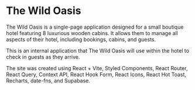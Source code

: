 # The Wild Oasis

The Wild Oasis is a single-page application designed for a small boutique hotel featuring 8 luxurious wooden cabins. It allows them to manage all aspects of their hotel, including bookings, cabins, and guests.

This is an internal application that The Wild Oasis will use within the hotel to check in guests as they arrive.

The site was created using React + Vite, Styled Components, React Router, React Query, Context API, React Hook Form, React Icons, React Hot Toast, Recharts, date-fns, and Supabase.
